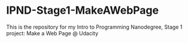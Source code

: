 # IPND-Stage1-MakeAWebPage
This is the repository for my Intro to Programming Nanodegree, Stage 1 project: Make a Web Page @ Udacity
